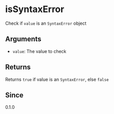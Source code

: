 # isSyntaxError

Check if `value` is an `SyntaxError` object

## Arguments

- `value`: The value to check

## Returns

Returns `true` if value is an `SyntaxError`, else `false`

## Since

0.1.0
